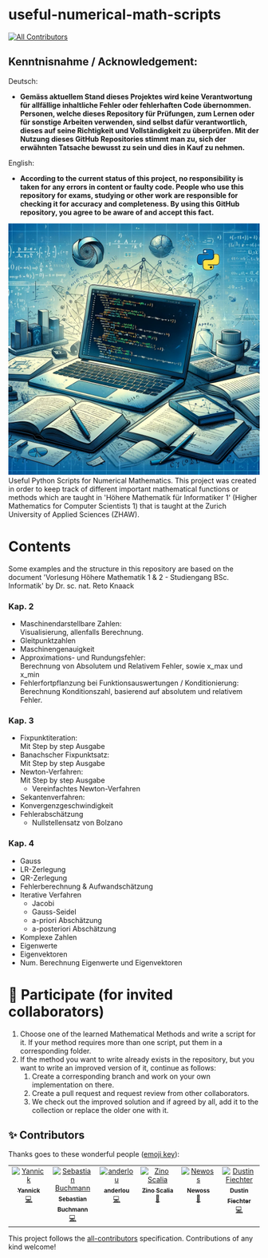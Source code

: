 # useful-numerical-math-scripts
<!-- ALL-CONTRIBUTORS-BADGE:START - Do not remove or modify this section -->
[![All Contributors](https://img.shields.io/badge/all_contributors-5-orange.svg?style=flat-square)](#contributors-)
<!-- ALL-CONTRIBUTORS-BADGE:END -->
## Kenntnisnahme / Acknowledgement:
Deutsch:
- **Gemäss aktuellem Stand dieses Projektes wird keine Verantwortung für allfällige inhaltliche Fehler oder fehlerhaften Code übernommen. Personen, welche dieses Repository für Prüfungen, zum Lernen oder für sonstige Arbeiten verwenden, sind selbst dafür verantwortlich, dieses auf seine Richtigkeit und Vollständigkeit zu überprüfen. Mit der Nutzung dieses GitHub Repositories stimmt man zu, sich der erwähnten Tatsache bewusst zu sein und dies in Kauf zu nehmen.**

English:
- **According to the current status of this project, no responsibility is taken for any errors in content or faulty code. People who use this repository for exams, studying or other work are responsible for checking it for accuracy and completeness. By using this GitHub repository, you agree to be aware of and accept this fact.**


![repo profile](assets/repo-profile.png)
Useful Python Scripts for Numerical Mathematics. This project was created in order to keep track of different important 
mathematical functions or methods which are taught in 'Höhere Mathematik für Informatiker 1' (Higher Mathematics for
Computer Scientists 1) that is taught at the Zurich University of Applied Sciences (ZHAW).

# Contents
Some examples and the structure in this repository are based on the document 'Vorlesung Höhere Mathematik 1 & 2 - Studiengang BSc. Informatik' by Dr. sc. nat. Reto Knaack

### Kap. 2
- Maschinendarstellbare Zahlen:<br>
  Visualisierung, allenfalls Berechnung.
- Gleitpunktzahlen
- Maschinengenauigkeit
- Approximations- und Rundungsfehler:<br>
  Berechnung von Absolutem und Relativem Fehler, sowie x_max und x_min
- Fehlerfortpflanzung bei Funktionsauswertungen / Konditionierung:<br>
  Berechnung Konditionszahl, basierend auf absolutem und relativem Fehler.
### Kap. 3
- Fixpunktiteration:<br>
  Mit Step by step Ausgabe
- Banachscher Fixpunktsatz:<br>
  Mit Step by step Ausgabe
- Newton-Verfahren:<br>
  Mit Step by step Ausgabe
  - Vereinfachtes Newton-Verfahren
- Sekantenverfahren:<br>
- Konvergenzgeschwindigkeit
- Fehlerabschätzung
  - Nullstellensatz von Bolzano
### Kap. 4
- Gauss
- LR-Zerlegung
- QR-Zerlegung
- Fehlerberechnung & Aufwandschätzung
- Iterative Verfahren
  - Jacobi
  - Gauss-Seidel
  - a-priori Abschätzung
  - a-posteriori Abschätzung
- Komplexe Zahlen
- Eigenwerte
- Eigenvektoren
- Num. Berechnung Eigenwerte und Eigenvektoren


# 🙏 Participate (for invited collaborators)
1. Choose one of the learned Mathematical Methods and write a script for it. If your method requires more than one 
script, put them in a corresponding folder.
2. If the method you want to write already exists in the repository, but you want to write an improved version of it,
continue as follows:
   1. Create a corresponding branch and work on your own implementation on there.
   2. Create a pull request and request review from other collaborators.
   3. We check out the improved solution and if agreed by all, add it to the collection or replace the older one with it.

## ✨ Contributors

Thanks goes to these wonderful people ([emoji key](https://allcontributors.org/docs/en/emoji-key)):

<!-- ALL-CONTRIBUTORS-LIST:START - Do not remove or modify this section -->
<!-- prettier-ignore-start -->
<!-- markdownlint-disable -->
<table>
  <tbody>
    <tr>
      <td align="center" valign="top" width="14.28%"><a href="https://github.com/yhlbr"><img src="https://avatars.githubusercontent.com/u/34631187?v=4?s=100" width="100px;" alt="Yannick"/><br /><sub><b>Yannick</b></sub></a><br /><a href="https://github.com/fiechdus/useful-numerical-math-scripts/commits?author=yhlbr" title="Code">💻</a></td>
      <td align="center" valign="top" width="14.28%"><a href="https://github.com/sebi-buchmann"><img src="https://avatars.githubusercontent.com/u/100314691?v=4?s=100" width="100px;" alt="Sebastian Buchmann"/><br /><sub><b>Sebastian Buchmann</b></sub></a><br /><a href="https://github.com/fiechdus/useful-numerical-math-scripts/commits?author=sebi-buchmann" title="Code">💻</a></td>
      <td align="center" valign="top" width="14.28%"><a href="https://github.com/anderlou"><img src="https://avatars.githubusercontent.com/u/126247755?v=4?s=100" width="100px;" alt="anderlou"/><br /><sub><b>anderlou</b></sub></a><br /><a href="https://github.com/fiechdus/useful-numerical-math-scripts/commits?author=anderlou" title="Code">💻</a></td>
      <td align="center" valign="top" width="14.28%"><a href="https://github.com/zinosca"><img src="https://avatars.githubusercontent.com/u/124146175?v=4?s=100" width="100px;" alt="Zino Scalia"/><br /><sub><b>Zino Scalia</b></sub></a><br /><a href="#projectManagement-zinosca" title="Project Management">📆</a></td>
      <td align="center" valign="top" width="14.28%"><a href="https://github.com/Newoss"><img src="https://avatars.githubusercontent.com/u/91864212?v=4?s=100" width="100px;" alt="Newoss"/><br /><sub><b>Newoss</b></sub></a><br /><a href="https://github.com/fiechdus/useful-numerical-math-scripts/pulls?q=is%3Apr+reviewed-by%3ANewoss" title="Reviewed Pull Requests">👀</a></td>
      <td align="center" valign="top" width="14.28%"><a href="http://fiechdus.github.io"><img src="https://avatars.githubusercontent.com/u/50822352?v=4?s=100" width="100px;" alt="Dustin Fiechter"/><br /><sub><b>Dustin Fiechter</b></sub></a><br /><a href="https://github.com/fiechdus/useful-numerical-math-scripts/commits?author=fiechdus" title="Code">💻</a></td>
    </tr>
  </tbody>
</table>

<!-- markdownlint-restore -->
<!-- prettier-ignore-end -->

<!-- ALL-CONTRIBUTORS-LIST:END -->

This project follows the [all-contributors](https://github.com/all-contributors/all-contributors) specification. Contributions of any kind welcome!
